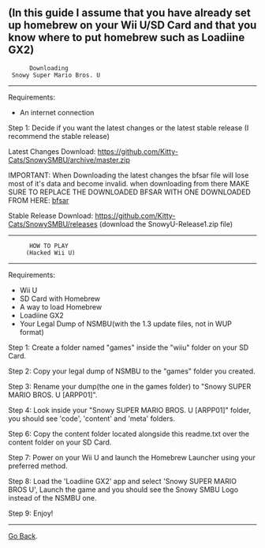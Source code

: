 
(In this guide I assume that you have already set up homebrew on your Wii U/SD Card and that you know where to put homebrew such as Loadiine GX2)
---------------------------------
          Downloading
     Snowy Super Mario Bros. U
---------------------------------

Requirements:
- An internet connection

Step 1: Decide if you want the latest changes or the latest stable release (I recommend the stable release)

Latest Changes Download: https://github.com/Kitty-Cats/SnowySMBU/archive/master.zip

IMPORTANT: When Downloading the latest changes the bfsar file will lose most of it's data and become invalid. when downloading from there MAKE SURE TO REPLACE THE DOWNLOADED BFSAR WITH ONE DOWNLOADED FROM HERE: [bfsar](https://github.com/Kitty-Cats/SnowySMBU/raw/master/content/CAFE/sound/cafe_redpro_sound.bfsar)


Stable Release Download: https://github.com/Kitty-Cats/SnowySMBU/releases (download the SnowyU-Release1.zip file)

---------------------------------
          HOW TO PLAY
         (Hacked Wii U)
---------------------------------

Requirements:
- Wii U
- SD Card with Homebrew
- A way to load Homebrew
- Loadiine GX2
- Your Legal Dump of NSMBU(with the 1.3 update files, not in WUP format)

Step 1: Create a folder named "games" inside the "wiiu" folder on your SD Card.

Step 2: Copy your legal dump of NSMBU to the "games" folder you created.

Step 3: Rename your dump(the one in the games folder) to "Snowy SUPER MARIO BROS. U [ARPP01]".

Step 4: Look inside your "Snowy SUPER MARIO BROS. U [ARPP01]" folder, you should see 'code', 'content' and 'meta' folders.

Step 6: Copy the content folder located alongside this readme.txt over the content folder on your SD Card.

Step 7: Power on your Wii U and launch the Homebrew Launcher using your preferred method.

Step 8: Load the 'Loadiine GX2' app and select 'Snowy SUPER MARIO BROS U', Launch the game and you should see the Snowy SMBU Logo instead of the NSMBU one.

Step 9: Enjoy!

-----------------------------------------------------

[Go Back](https://github.com/Kitty-Cats/SnowySMBU/).

